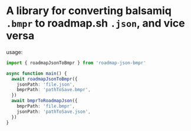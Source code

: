 # A library for converting balsamiq `.bmpr` to roadmap.sh `.json`, and vice versa

usage:

```ts
import { roadmapJsonToBmpr } from 'roadmap-json-bmpr'

async function main() {
  await roadmapJsonToBmpr({
    jsonPath: 'file.json',
    bmprPath: 'pathToSave.bmpr',
  })
  await bmprToRoadmapJson({
    bmprPath: 'file.bmpr',
    jsonPath: 'pathToSave.json',
  })
}
```
